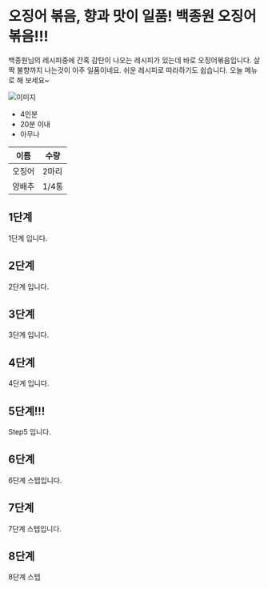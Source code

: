 # 오징어 볶음, 향과 맛이 일품! 백종원 오징어 볶음!!!

백종원님의 레시피중에 간혹 감탄이 나오는
레시피가 있는데 바로 오징어볶음입니다.
살짝 불향까지 나는것이 아주 일품이네요.
쉬운 레시피로 따라하기도 쉽습니다.
오늘 메뉴로 해 보세요~

![이미지](https://recipe1.ezmember.co.kr/cache/recipe/2019/01/04/518d5bf35102aa51bf58078f7a25dc751.jpg)

- 4인분
- 20분 이내
- 아무나

| 이름 | 수량 |
| -- | -- |
| 오징어 | 2마리 |
| 양배추 | 1/4통 |

## 1단계

1단계 입니다.

## 2단계

2단계 입니다.

## 3단계

3단계 입니다.

## 4단계

4단계 입니다.

## 5단계!!!

Step5 입니다.

## 6단계

6단계 스텝입니다.

## 7단계

7단계 스텝입니다.

## 8단계

8단계 스텝
